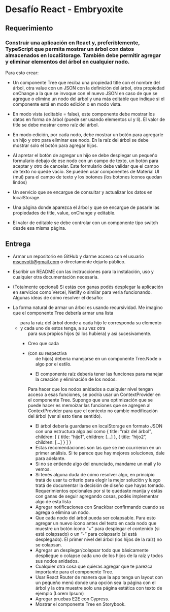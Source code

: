 # Desafío React - Embryoxite

## Requerimiento

### Construir una aplicación en React y, preferiblemente, TypeScript que permita mostrar un árbol con datos almacenados en localStorage. También debe permitir agregar y eliminar elementos del árbol en cualquier nodo.

Para esto crear:

- Un componente Tree que reciba una propiedad title con el nombre del árbol, otra
  value con un JSON con la definición del árbol, otra propiedad onChange a la que se
  invoque con el nuevo JSON en caso de que se agregue o elimine un nodo del árbol y
  una más editable que indique si el componente está en modo edición o en modo
  vista.

- En modo vista (editable = false), este componente debe mostrar los datos en forma
  de árbol (puede ser usando elementos ul y li). El valor de title se debe mostrar
  como raíz del árbol.

- En modo edición, por cada nodo, debe mostrar un botón para agregarle un hijo y otro
  para eliminar ese nodo. En la raíz del árbol se debe mostrar solo el botón para agregar
  hijos.

- Al apretar el botón de agregar un hijo se debe desplegar un pequeño formulario debajo
  de ese nodo con un campo de texto, un botón para aceptar y otro de cancelar.
  Este formulario debe validar que el campo de texto no quede vacío.
  Se pueden usar componentes de Material UI (mui) para el campo de texto y los botones
  (los botones íconos quedan lindos)

- Un servicio que se encargue de consultar y actualizar los datos en localStorage.

- Una página donde aparezca el árbol y que se encargue de pasarle las propiedades de
  title, value, onChange y editable.

- El valor de editable se debe controlar con un componente tipo switch desde esa
  misma página.

## Entrega

- Armar un repositorio en GitHub y darme acceso con el usuario mscovotti@gmail.com o
  directamente dejarlo público.

- Escribir un README con las instrucciones para la instalación, uso y cualquier otra
  documentación necesaria.

- (Totalmente opcional) Si estás con ganas podés desplegar la aplicación en servicios
  como Vercel, Netlify o similar para verla funcionando.
  Algunas ideas de cómo resolver el desafío:

- La forma natural de armar un árbol es usando recursividad. Me imagino que el
  componente Tree debería armar una lista <ul> para la raíz del árbol donde a cada hijo
  le corresponda su elemento <li> y cada uno de estos tenga, a su vez otra <ul> para
  sus propios hijos (si los hubiera) y así sucesivamente.

- Creo que cada <li> (con su respectiva <ul> de hijos) debería manejarse en un
  componente Tree.Node o algo por el estilo.

- El componente raíz debería tener las funciones para manejar la creación y eliminación
  de los nodos.

Para hacer que los nodos anidados a cualquier nivel tengan acceso a esas funciones,
se podría usar un ContextProvider en el componente Tree.
Supongo que una optimización que se puede hacer es memoizar las funciones que se
agregen al ContextProvider para que el contexto no cambie modificación del árbol (ver
si esto tiene sentido).

- El árbol debería guardarse en localStorage en formato JSON con una estructura algo
  así como
  {
  title: “raíz del árbol”,
  children: [
  {
  title: “hijo1”,
  children: [...]
  },
  {
  title: “hijo2”,
  children: [...]
  }
  ]
  }
- Éstas recomendaciones son las que se me ocurrieron en un primer análisis. Si te parece
  que hay mejores soluciones, dale para adelante.
- Si no se entiende algo del enunciado, mandame un mail y lo vemos.
- Si tenés alguna duda de cómo resolver algo, en principio tratá de usar tu criterio para
  elegir la mejor solución y luego tratá de documentar la decisión de diseño que hayas
  tomado.
  Requerimientos opcionales
  por si te quedaste manija y estás con ganas de seguir agregando cosas, podés implementar algo de esta
  lista
- Agregar notificaciones con Snackbar confirmando cuando se agrega o elimina un nodo.
- Que cada nodo del árbol pueda ser colapsable. Para esto agregar un nuevo ícono antes
  del texto en cada nodo que muestre un botón ícono “+” para desplegar el contenido (si
  está colapsado) o un “-” para colapsarlo (si está desplegado). El primer nivel del árbol
  (los hijos de la raíz) no se colapsan.
- Agregar un desplegar/colapsar todo que básicamente despliegue o colapse cada uno de
  los hijos de la raíz y todos sus nodos anidados.
- Cualquier otra cosa que quieras agregar que te parezca importante para el componente
  Tree.
- Usar React Router de manera que la app tenga un layout con un pequeño menú donde
  una opción sea la página con el árbol y la otra muestre solo una página estática con
  texto de ejemplo (Lorem Ipsum)
- Agregar pruebas E2E con Cypress.
- Mostrar el componente Tree en Storybook.
